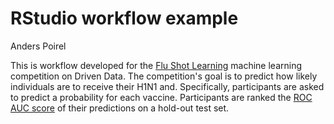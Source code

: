 # RStudio workflow example

Anders Poirel

This is workflow developed for the [Flu Shot Learning](https://www.drivendata.org/competitions/66/flu-shot-learning/) 
machine learning competition on Driven Data. The competition's goal is to predict how
 likely individuals are to receive their H1N1 and. Specifically, participants are asked 
 to predict a probability for each vaccine. Participants are ranked the 
 [ROC AUC score](https://en.wikipedia.org/wiki/Receiver_operating_characteristic) of their
  predictions on a hold-out test set.
